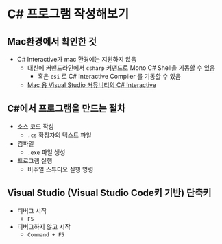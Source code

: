 # C# 프로그램 작성해보기

## Mac환경에서 확인한 것
- C# Interactive가 mac 환경에는 지원하지 않음
  - 대신에 커맨드라인에서 `csharp` 커맨드로 Mono C# Shell을 기동할 수 있음
	- 혹은 `csi` 로 C# Interactive Compiler 를 기동할 수 있음
  - [Mac 용 Visual Studio 커뮤니티의 C# Interactive](https://stackoverflow.com/questions/45517889/c-sharp-interactive-in-visual-studio-community-on-mac)

## C#에서 프로그램을 만드는 절차
- 소스 코드 작성
	- `.cs` 확장자의 텍스트 파일
- 컴파일
	- `.exe` 파일 생성
- 프로그램 실행
	- 비주얼 스튜디오 실행 명령

## Visual Studio (Visual Studio Code키 기반) 단축키
- 디버그 시작
	- `F5`
- 디버그하지 않고 시작
	- `Command + F5`
